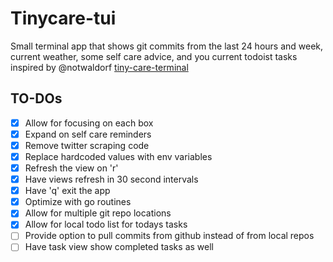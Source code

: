 # Tinycare-tui

Small terminal app that shows git commits from the last 24 hours and week, current weather, some self care advice, and you current todoist tasks
inspired by @notwaldorf [tiny-care-terminal](https://github.com/notwaldorf/tiny-care-terminal)

## TO-DOs
- [x] Allow for focusing on each box
- [x] Expand on self care reminders
- [x] Remove twitter scraping code
- [x] Replace hardcoded values with env variables
- [x] Refresh the view on 'r'
- [x] Have views refresh in 30 second intervals
- [x] Have 'q' exit the app
- [x] Optimize with go routines
- [x] Allow for multiple git repo locations
- [x] Allow for local todo list for todays tasks
- [ ] Provide option to pull commits from github instead of from local repos
- [ ] Have task view show completed tasks as well
